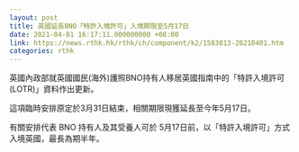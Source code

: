 ```yaml
---
layout: post
title: 英國延長BNO「特許入境許可」入境期限至5月17日
date: 2021-04-01 16:17:11.000000000 +08:00
link: https://news.rthk.hk/rthk/ch/component/k2/1583813-20210401.htm
categories: rthk
---
```


英國內政部就英國國民(海外)護照BNO持有人移居英國指南中的「特許入境許可(LOTR)」資料作出更新。

這項臨時安排原定於3月31日結束，相關期限現獲延長至今年5月17日。

有關安排代表 BNO 持有人及其受養人可於 5月17日前，以「特許入境許可」方式入境英國，最長為期半年。
